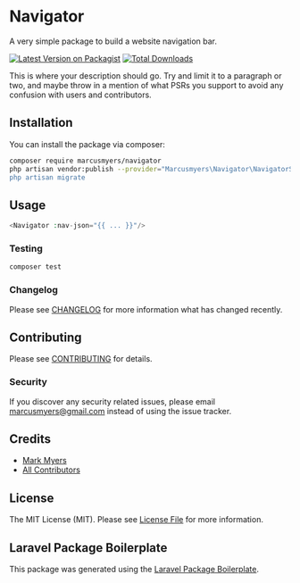 # Navigator

A very simple package to build a website navigation bar.

[![Latest Version on Packagist](https://img.shields.io/packagist/v/marcusmyers/navigator.svg?style=flat-square)](https://packagist.org/packages/marcusmyers/navigator)
[![Total Downloads](https://img.shields.io/packagist/dt/marcusmyers/navigator.svg?style=flat-square)](https://packagist.org/packages/marcusmyers/navigator)

This is where your description should go. Try and limit it to a paragraph or two, and maybe throw in a mention of what PSRs you support to avoid any confusion with users and contributors.

## Installation

You can install the package via composer:

```bash
composer require marcusmyers/navigator
php artisan vendor:publish --provider="Marcusmyers\Navigator\NavigatorServiceProvider
php artisan migrate
```

## Usage

``` php
<Navigator :nav-json="{{ ... }}"/>
```

### Testing

``` bash
composer test
```

### Changelog

Please see [CHANGELOG](CHANGELOG.md) for more information what has changed recently.

## Contributing

Please see [CONTRIBUTING](CONTRIBUTING.md) for details.

### Security

If you discover any security related issues, please email marcusmyers@gmail.com instead of using the issue tracker.

## Credits

- [Mark Myers](https://github.com/marcusmyers)
- [All Contributors](../../contributors)

## License

The MIT License (MIT). Please see [License File](LICENSE.md) for more information.

## Laravel Package Boilerplate

This package was generated using the [Laravel Package Boilerplate](https://laravelpackageboilerplate.com).
